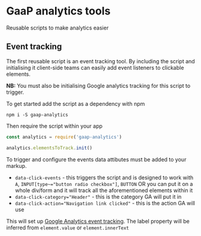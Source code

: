 # GaaP analytics tools

Reusable scripts to make analytics easier

## Event tracking
The first reusable script is an event tracking tool. By including the script and
initialising it client-side teams can easily add event listeners to clickable elements.

**NB:** You must also be initialising Google analytics tracking for this script
to trigger.

To get started add the script as a dependency with npm

`npm i -S gaap-analytics`

Then require the script within your app

``` js
const analytics = require('gaap-analytics')

analytics.elementsToTrack.init()
```

To trigger and configure the events data attibutes must be added to your markup.

- `data-click-events` - this triggers the script and is designed to work with `A`, `INPUT[type~="button radio checkbox"]`, `BUTTON`
OR you can put it on a whole div/form and it will track all the aforementioned elements within it
- `data-click-category="Header"` - this is the category GA will put it in
- `data-click-action="Navigation link clicked"` - this is the action GA will use

This will set up [Google Analytics event tracking](https://developers.google.com/analytics/devguides/collection/analyticsjs/events). The label property will be inferred from `element.value` or `element.innerText`
